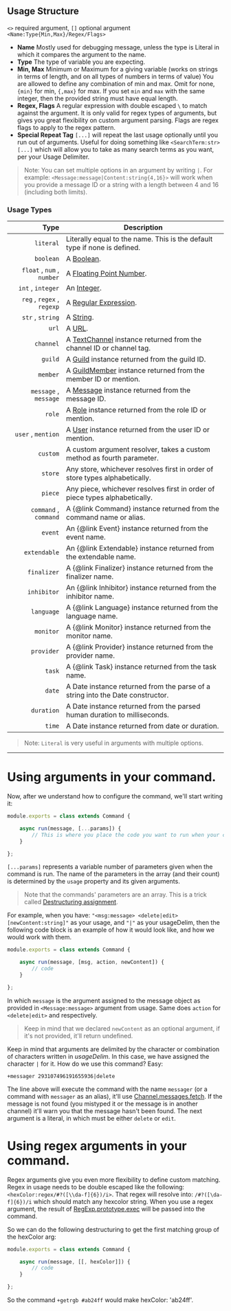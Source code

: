 ## Usage Structure

`<>` required argument, `[]` optional argument `<Name:Type{Min,Max}/Regex/Flags>`

- **Name** Mostly used for debugging message, unless the type is Literal in which it compares the argument to the name.
- **Type** The type of variable you are expecting.
- **Min, Max** Minimum or Maximum for a giving variable (works on strings in terms of length, and on all types of numbers in terms of value) You are allowed to define any combination of min and max. Omit for none, `{min}` for min, `{,max}` for max. If you set `min` and `max` with the same integer, then the provided string must have equal length.
- **Regex, Flags** A regular expression with double escaped `\` to match against the argument. It is only valid for regex types of arguments, but gives you great flexibility on custom argument parsing. Flags are regex flags to apply to the regex pattern.
- **Special Repeat Tag** `[...]` will repeat the last usage optionally until you run out of arguments. Useful for doing something like `<SearchTerm:str> [...]` which will allow you to take as many search terms as you want, per your Usage Delimiter.

> Note: You can set multiple options in an argument by writing `|`. For example: `<Message:message|Content:string{4,16}>` will work when you provide a message ID or a string with a length between 4 and 16 (including both limits).

### Usage Types

| Type                       | Description                                                                                                                        |
| -------------------------: | ---------------------------------------------------------------------------------------------------------------------------------- |
| `literal`                  | Literally equal to the name. This is the default type if none is defined.                                                          |
| `boolean`                  | A [Boolean](https://developer.mozilla.org/en-US/docs/Web/JavaScript/Reference/Global_Objects/Boolean).                             |
| `float` , `num` , `number` | A [Floating Point Number](https://en.wikipedia.org/wiki/Floating-point_arithmetic).                                                |
| `int` , `integer`          | An [Integer](https://en.wikipedia.org/wiki/Integer).                                                                               |
| `reg` , `regex` , `regexp` | A [Regular Expression](https://developer.mozilla.org/en-US/docs/Web/JavaScript/Reference/Global_Objects/RegExp).                   |
| `str` , `string`           | A [String](https://developer.mozilla.org/en/docs/Web/JavaScript/Reference/Global_Objects/String).                                  |
| `url`                      | A [URL](https://en.wikipedia.org/wiki/URL).                                                                                        |
| `channel`                  | A [TextChannel](https://discord.js.org/#/docs/main/master/class/TextChannel) instance returned from the channel ID or channel tag. |
| `guild`                    | A [Guild](https://discord.js.org/#/docs/main/master/class/Guild) instance returned from the guild ID.                              |
| `member`                   | A [GuildMember](https://discord.js.org/#/docs/main/master/class/GuildMember) instance returned from the member ID or mention.      |
| `message` , `message`          | A [Message](https://discord.js.org/#/docs/main/master/class/Message) instance returned from the message ID.                        |
| `role`                     | A [Role](https://discord.js.org/#/docs/main/master/class/Role) instance returned from the role ID or mention.                      |
| `user` , `mention`         | A [User](https://discord.js.org/#/docs/main/master/class/User) instance returned from the user ID or mention.                      |
| `custom`                   | A custom argument resolver, takes a custom method as fourth parameter.                                                             |
| `store`                    | Any store, whichever resolves first in order of store types alphabetically.                                                        |
| `piece`                    | Any piece, whichever resolves first in order of piece types alphabetically.                                                        |
| `command` , `command`          | A {@link Command} instance returned from the command name or alias.                                                                |
| `event`                    | An {@link Event} instance returned from the event name.                                                                            |
| `extendable`               | An {@link Extendable} instance returned from the extendable name.                                                                  |
| `finalizer`                | A {@link Finalizer} instance returned from the finalizer name.                                                                     |
| `inhibitor`                | An {@link Inhibitor} instance returned from the inhibitor name.                                                                    |
| `language`                 | A {@link Language} instance returned from the language name.                                                                       |
| `monitor`                  | A {@link Monitor} instance returned from the monitor name.                                                                         |
| `provider`                 | A {@link Provider} instance returned from the provider name.                                                                       |
| `task`                     | A {@link Task} instance returned from the task name.                                                                               |
| `date`                     | A Date instance returned from the parse of a string into the Date constructor.                                                     |
| `duration`                 | A Date instance returned from the parsed human duration to milliseconds.                                                           |
| `time`                     | A Date instance returned from date or duration.                                                                                    |

> Note: `Literal` is very useful in arguments with multiple options.

___

# Using arguments in your command.

Now, after we understand how to configure the command, we'll start writing it:

```javascript
module.exports = class extends Command {

	async run(message, [...params]) {
		// This is where you place the code you want to run when your command is called
	}

};
```

`[...params]` represents a variable number of parameters given when the command is run. The name of the parameters in the array (and their count) is determined by the `usage` property and its given arguments.

> Note that the commands' parameters are an array. This is a trick called [Destructuring assignment](https://developer.mozilla.org/en/docs/Web/JavaScript/Reference/Operators/Destructuring_assignment).

For example, when you have: `"<msg:message> <delete|edit> [newContent:string]"` as your usage, and `"|"` as your usageDelim, then the following code block is an example of how it would look like, and how we would work with them.

```javascript
module.exports = class extends Command {

	async run(message, [msg, action, newContent]) {
		// code
	}

};
```

In which `message` is the argument assigned to the message object as provided in `<Message:message>` argument from usage. Same does `action` for `<delete|edit>` and respectively.

> Keep in mind that we declared `newContent` as an optional argument, if it's not provided, it'll return undefined.

Keep in mind that arguments are delimited by the character or combination of characters written in *usageDelim*. In this case, we have assigned the character `|` for it. How do we use this command? Easy:

`+messager 293107496191655936|delete`

The line above will execute the command with the name `messager` (or a command with `messager` as an alias), it'll use [Channel.messages.fetch](https://discord.js.org/#/docs/main/master/class/MessageStore?scrollTo=fetch). If the message is not found (you mistyped it or the message is in another channel) it'll warn you that the message hasn't been found. The next argument is a literal, in which must be either `delete` or `edit`.

# Using regex arguments in your command.

Regex arguments give you even more flexibility to define custom matching. Regex in usage needs to be double escaped like the following: `<hexColor:regex/#?([\\da-f]{6})/i>`. That regex will resolve into: `/#?([\da-f]{6})/i` which should match any hexcolor string. When you use a regex argument, the result of [RegExp.prototype.exec](https://developer.mozilla.org/en-US/docs/Web/JavaScript/Reference/Global_Objects/RegExp/exec) will be passed into the command.

So we can do the following destructuring to get the first matching group of the hexColor arg:

```javascript
module.exports = class extends Command {

	async run(message, [[, hexColor]]) {
		// code
	}

};
```

So the command `+getrgb #ab24ff` would make hexColor: 'ab24ff'.
